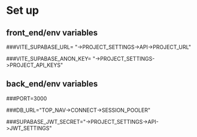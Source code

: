 # Set up

## front_end/env variables

###VITE_SUPABASE_URL= "->PROJECT_SETTINGS->API->PROJECT_URL"

###VITE_SUPABASE_ANON_KEY= "->PROJECT_SETTINGS->PROJECT_API_KEYS"

## back_end/env variables

###PORT=3000

###DB_URL="TOP_NAV->CONNECT->SESSION_POOLER"

###SUPABASE_JWT_SECRET="->PROJECT_SETTINGS->API->JWT_SETTINGS"
